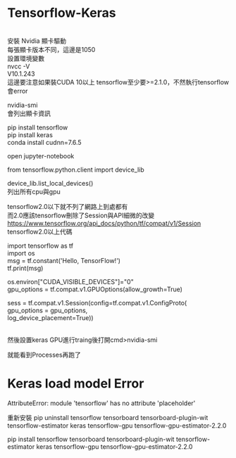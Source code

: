 # Tensorflow-Keras

<br>安裝 Nvidia 顯卡驅動<br>
每張顯卡版本不同，這邊是1050<br>
設置環境變數<br>
nvcc -V<br>
V10.1.243<br>
這邊要注意如果裝CUDA 10以上 tensorflow至少要>=2.1.0，不然執行tensorflow會error<br>

nvidia-smi<br>
會列出顯卡資訊<br>

pip install tensorflow<br>
pip install keras <br>
conda install cudnn=7.6.5<br>

open jupyter-notebook<br>

from tensorflow.python.client import device_lib<br>

device_lib.list_local_devices()<br>
列出所有cpu與gpu<br>

tensorflow2.0以下就不列了網路上到處都有<br>
而2.0應該tensorflow刪除了Session與API細微的改變<br>
https://www.tensorflow.org/api_docs/python/tf/compat/v1/Session<br>
tensorflow2.0以上代碼<br>

import tensorflow as tf<br>
import os<br>
msg = tf.constant('Hello, TensorFlow!')<br>
tf.print(msg)<br>

os.environ["CUDA_VISIBLE_DEVICES"]="0"<br>
gpu_options = tf.compat.v1.GPUOptions(allow_growth=True)<br>


sess = tf.compat.v1.Session(config=tf.compat.v1.ConfigProto(<br>
    gpu_options = gpu_options,<br>
    log_device_placement=True))<br><br>
    
然後設置keras GPU進行traing後打開cmd>nvidia-smi

就能看到Processes再跑了<br>

# Keras load model Error
AttributeError: module 'tensorflow' has no attribute 'placeholder'

重新安裝
pip uninstall tensorflow tensorboard tensorboard-plugin-wit tensorflow-estimator keras tensorflow-gpu tensorflow-gpu-estimator-2.2.0

pip install tensorflow tensorboard tensorboard-plugin-wit tensorflow-estimator keras tensorflow-gpu tensorflow-gpu-estimator-2.2.0
